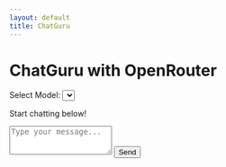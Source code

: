 ```yaml
---
layout: default
title: ChatGuru
---
```


<div class="chat-container">
  <h1>ChatGuru with OpenRouter</h1>
  <div class="model-selector">
    <label for="model-select">Select Model:</label>
    <select id="model-select">
      <!-- Models will be populated dynamically -->
    </select>
  </div>
  <div id="chat-window" class="chat-window">
    <p>Start chatting below!</p>
  </div>
  <div class="chat-input">
    <textarea id="chat-input" rows="3" placeholder="Type your message..."></textarea>
    <button onclick="sendMessage()">Send</button>
  </div>
</div>

<script src="/ChatGuru/assets/js/chat.js"></script>